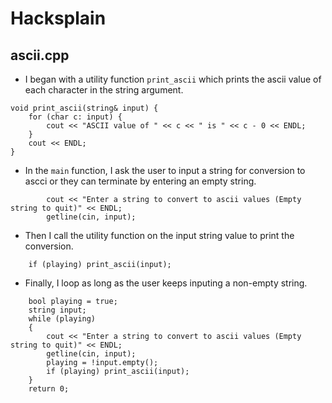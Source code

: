 # Hacksplain

## ascii.cpp
- I began with a utility function `print_ascii` which prints the ascii value of each character in the string argument.
```
void print_ascii(string& input) {
    for (char c: input) {
        cout << "ASCII value of " << c << " is " << c - 0 << ENDL;
    }
    cout << ENDL;
}
```
- In the `main` function, I ask the user to input a string for conversion to ascci or they can terminate by entering an empty string.
```
        cout << "Enter a string to convert to ascii values (Empty string to quit)" << ENDL;
        getline(cin, input);
```

- Then I call the utility function on the input string value to print the conversion.
```
    if (playing) print_ascii(input);
```
- Finally, I loop as long as the user keeps inputing a non-empty string.
```
    bool playing = true;
    string input;
    while (playing)
    {
        cout << "Enter a string to convert to ascii values (Empty string to quit)" << ENDL;
        getline(cin, input);
        playing = !input.empty();
        if (playing) print_ascii(input);
    }
    return 0;
```